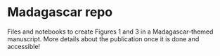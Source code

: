 # Madagascar repo
Files and notebooks to create Figures 1 and 3 in a Madagascar-themed manuscript. More details about the publication once it is done and accessible!

